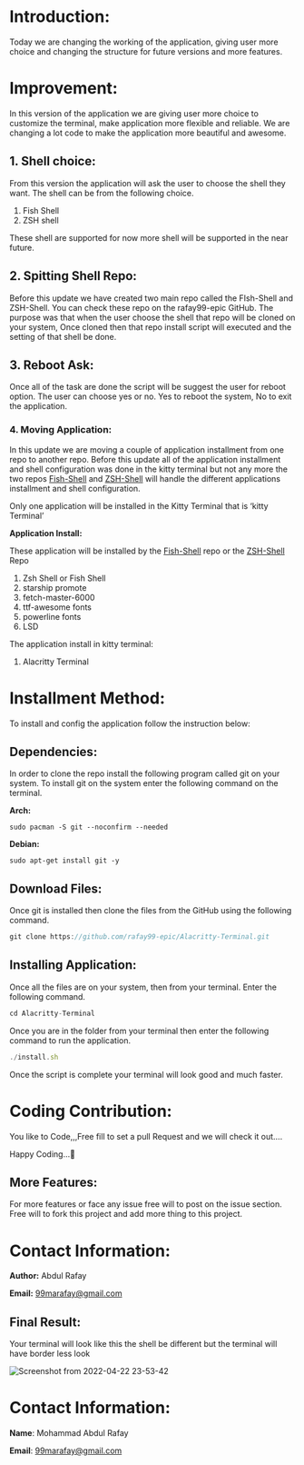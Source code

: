 # Introduction:

Today we are changing the working of the application, giving user more choice and changing the structure for future versions and more features.

# Improvement:

In this version of the application we are giving user more choice to customize the terminal, make application more flexible and reliable. We are changing a lot code to make the application more beautiful and awesome. 

## 1. Shell choice:

From this version the application will ask the user to choose the shell they want. The shell can be from the following choice.

1. Fish Shell
2. ZSH shell 

These shell are supported for now more shell will be supported in the near future. 

## 2. Spitting Shell Repo:

Before this update we have created two main repo called the FIsh-Shell and ZSH-Shell. You can check these repo on the rafay99-epic GitHub. The purpose was that when the user choose the shell that repo will be cloned on your system, Once cloned then that repo install script will executed and the setting of that shell be done.

## 3. Reboot Ask:

Once all of the task are done the script will be suggest the user for reboot option. The user can choose yes or no. Yes to reboot the system, No to exit the application.

### 4. Moving Application:

In this update we are moving a couple of application installment from one repo to another repo. Before this update all of the application installment and shell configuration was done in the kitty terminal but not any more the two repos [Fish-Shell](https://github.com/rafay99-epic/Fish-Shell)  and [ZSH-Shell](https://github.com/rafay99-epic/ZSH-Shell) will handle the different applications installment and shell configuration. 

Only one application will be installed in the Kitty Terminal that is ‘kitty Terminal’

**Application Install:**

These application will be installed by the [Fish-Shell](https://github.com/rafay99-epic/Fish-Shell) repo or the [ZSH-Shell](https://github.com/rafay99-epic/ZSH-Shell) Repo

1. Zsh Shell or Fish Shell
2. starship promote
3. fetch-master-6000
4. ttf-awesome fonts
5. powerline fonts
6. LSD

The application install in kitty terminal:

1. Alacritty Terminal

# Installment Method:

To install and config the application follow the instruction below:

## Dependencies:

In order to clone the repo install the following program called git on your system. To install git on the system enter the following command on the terminal.

**Arch:**

```
sudo pacman -S git --noconfirm --needed
```

**Debian:**

```
sudo apt-get install git -y
```

## Download Files:

Once git is installed then clone the files from the GitHub using the following command.

```jsx
git clone https://github.com/rafay99-epic/Alacritty-Terminal.git
```

## Installing  Application:

Once all the files are on your system, then from your terminal. Enter the following command.

```jsx
cd Alacritty-Terminal
```

Once you are in the folder from your terminal then enter the following command to run the application.

```jsx
./install.sh
```

Once the script is complete your terminal will look good and much faster. 

# Coding Contribution:

You like to Code,,,Free fill to set a pull Request and we will check it out….

Happy Coding…👋

## More Features:

For more features or face any issue free will to post on the issue section. Free will to fork this project and add more thing to this project. 

# Contact Information:

**Author:** Abdul Rafay

**Email:** 99marafay@gmail.com

## Final Result:

Your terminal will look like this the shell be different but the terminal will have border less look


![Screenshot from 2022-04-22 23-53-42](https://user-images.githubusercontent.com/82662797/164777202-d1a1e03b-d47c-4951-9034-b3261997a4fa.png)


# Contact Information:

**Name**: Mohammad Abdul Rafay 

**Email**: 99marafay@gmail.com



